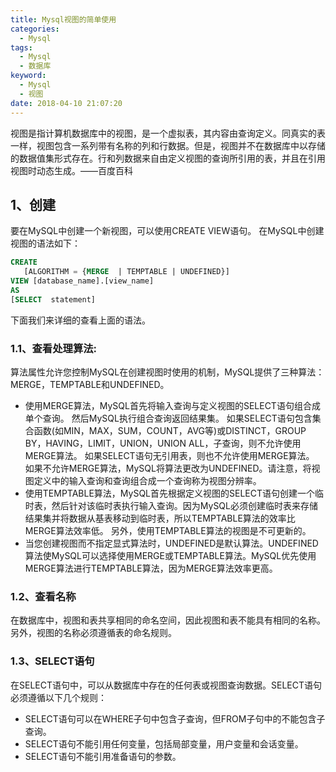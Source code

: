 ```yaml
---
title: Mysql视图的简单使用
categories:
  - Mysql
tags:
  - Mysql
  - 数据库
keyword:
  - Mysql
  - 视图
date: 2018-04-10 21:07:20
---
```


视图是指计算机数据库中的视图，是一个虚拟表，其内容由查询定义。同真实的表一样，视图包含一系列带有名称的列和行数据。但是，视图并不在数据库中以存储的数据值集形式存在。行和列数据来自由定义视图的查询所引用的表，并且在引用视图时动态生成。——百度百科

<!--more-->

## 1、创建

要在MySQL中创建一个新视图，可以使用CREATE VIEW语句。 在MySQL中创建视图的语法如下：

```sql
CREATE 
   [ALGORITHM = {MERGE  | TEMPTABLE | UNDEFINED}]
VIEW [database_name].[view_name] 
AS
[SELECT  statement]
```

下面我们来详细的查看上面的语法。

### 1.1、查看处理算法:

算法属性允许您控制MySQL在创建视图时使用的机制，MySQL提供了三种算法：MERGE，TEMPTABLE和UNDEFINED。

 - 使用MERGE算法，MySQL首先将输入查询与定义视图的SELECT语句组合成单个查询。 然后MySQL执行组合查询返回结果集。 如果SELECT语句包含集合函数(如MIN，MAX，SUM，COUNT，AVG等)或DISTINCT，GROUP BY，HAVING，LIMIT，UNION，UNION ALL，子查询，则不允许使用MERGE算法。 如果SELECT语句无引用表，则也不允许使用MERGE算法。 如果不允许MERGE算法，MySQL将算法更改为UNDEFINED。请注意，将视图定义中的输入查询和查询组合成一个查询称为视图分辨率。
 - 使用TEMPTABLE算法，MySQL首先根据定义视图的SELECT语句创建一个临时表，然后针对该临时表执行输入查询。因为MySQL必须创建临时表来存储结果集并将数据从基表移动到临时表，所以TEMPTABLE算法的效率比MERGE算法效率低。 另外，使用TEMPTABLE算法的视图是不可更新的。
 - 当您创建视图而不指定显式算法时，UNDEFINED是默认算法。UNDEFINED算法使MySQL可以选择使用MERGE或TEMPTABLE算法。MySQL优先使用MERGE算法进行TEMPTABLE算法，因为MERGE算法效率更高。

### 1.2、查看名称

在数据库中，视图和表共享相同的命名空间，因此视图和表不能具有相同的名称。 另外，视图的名称必须遵循表的命名规则。

### 1.3、SELECT语句

在SELECT语句中，可以从数据库中存在的任何表或视图查询数据。SELECT语句必须遵循以下几个规则：

 - SELECT语句可以在WHERE子句中包含子查询，但FROM子句中的不能包含子查询。
 - SELECT语句不能引用任何变量，包括局部变量，用户变量和会话变量。
 - SELECT语句不能引用准备语句的参数。
 

 




